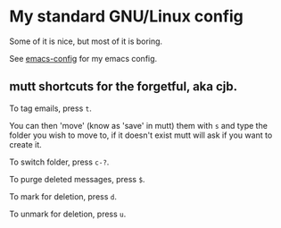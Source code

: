 # My standard GNU/Linux config

Some of it is nice, but most of it is boring.

See [emacs-config](https://github.com/cjbayliss/emacs-config/) for my emacs config.

## mutt shortcuts for the forgetful, aka cjb.

To tag emails, press `t`.

You can then 'move' (know as 'save' in mutt) them with `s` and type
the folder you wish to move to, if it doesn't exist mutt will ask if
you want to create it.

To switch folder, press `c-?`.

To purge deleted messages, press `$`.

To mark for deletion, press `d`.

To unmark for deletion, press `u`.
